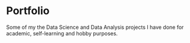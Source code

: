 # Portfolio
Some of my the Data Science and Data Analysis projects I have done for academic, self-learning and hobby purposes.
